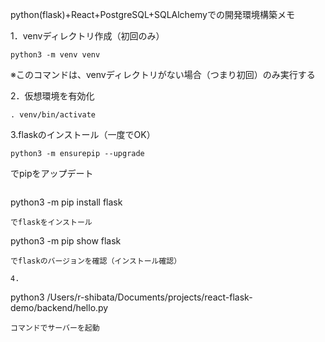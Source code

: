 python(flask)+React+PostgreSQL+SQLAlchemyでの開発環境構築メモ

1．venvディレクトリ作成（初回のみ）
```
python3 -m venv venv
```
※このコマンドは、venvディレクトリがない場合（つまり初回）のみ実行する

2．仮想環境を有効化
```
. venv/bin/activate
```

3.flaskのインストール（一度でOK）
```
python3 -m ensurepip --upgrade
```
でpipをアップデート
```

```
python3 -m pip install flask
```
でflaskをインストール

```
python3 -m pip show flask
```
でflaskのバージョンを確認（インストール確認）

4.
```
python3 /Users/r-shibata/Documents/projects/react-flask-demo/backend/hello.py
```
コマンドでサーバーを起動